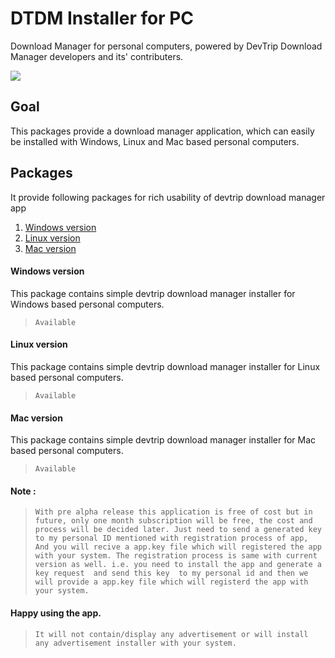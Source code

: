 # DTDM Installer for PC
Download Manager for personal computers, powered by DevTrip Download Manager developers and its' contributers.

![](https://cdn.rawgit.com/kavindraD/devtripVideo/master/simple/FlashVideoPlayer/Flash-AS3/doc/img/icon128x128.png)

## Goal

This packages provide a download manager application, which can easily be installed with Windows, Linux and Mac based personal computers.

## Packages 

It provide following packages for rich usability of devtrip download manager app 

1. [Windows version](#windows-version)
2. [Linux version](#linux-version)
3. [Mac version](#mac-version)

#### Windows version

This package contains simple devtrip download manager installer for Windows based personal computers. 
>`Available`

#### Linux version

This package contains simple devtrip download manager installer for Linux based personal computers. 
>`Available`

#### Mac version

This package contains simple devtrip download manager installer for Mac based personal computers.
>`Available`

#### Note :

>`With pre alpha release this application is free of cost but in future, only one month subscription will be free, the cost and process will be decided later. Just need to send a generated key to my personal ID mentioned with registration process of app, And you will recive a app.key file which will registered the app with your system. The registration process is same with current version as well. i.e. you need to install the app and generate a key request  and send this key  to my personal id and then we will provide a app.key file which will registerd the app with your system.`

#### Happy using the app.

>`It will not contain/display any advertisement or will install any advertisement installer with your system.`
